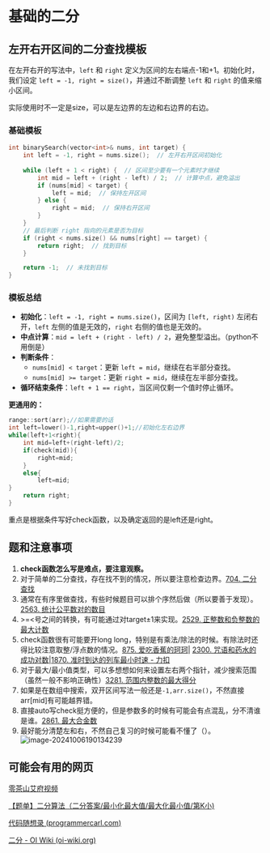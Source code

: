 

# 基础的二分

##  左开右开区间的二分查找模板

在左开右开的写法中，`left` 和 `right` 定义为区间的左右端点-1和+1。初始化时，我们设定 `left = -1, right = size()`，并通过不断调整 `left` 和 `right` 的值来缩小区间。

实际使用时不一定是size，可以是左边界的左边和右边界的右边。

### 基础模板

```cpp
int binarySearch(vector<int>& nums, int target) {
    int left = -1, right = nums.size();  // 左开右开区间初始化
    
    while (left + 1 < right) {  // 区间至少要有一个元素时才继续
        int mid = left + (right - left) / 2;  // 计算中点，避免溢出
        if (nums[mid] < target) {
            left = mid;  // 保持左开区间
        } else {
            right = mid;  // 保持右开区间
        }
    }
    // 最后判断 right 指向的元素是否为目标
    if (right < nums.size() && nums[right] == target) {
        return right;  // 找到目标
    }

    return -1;  // 未找到目标
}
```

### 模板总结
- **初始化**：`left = -1, right = nums.size()`，区间为 `[left, right)` 左闭右开，`left` 左侧的值是无效的，`right` 右侧的值也是无效的。
- **中点计算**：`mid = left + (right - left) / 2`，避免整型溢出。（python不用倒是）
- **判断条件**：
  - `nums[mid] < target`：更新 `left = mid`，继续在右半部分查找。
  - `nums[mid] >= target`：更新 `right = mid`，继续在左半部分查找。
- **循环结束条件**：`left + 1 == right`，当区间仅剩一个值时停止循环。

**更通用的：**

```cpp
range::sort(arr);//如果需要的话
int left=lower()-1,right=upper()+1;//初始化左右边界
while(left+1<right){
    int mid=left+(right-left)/2;
    if(check(mid)){
        right=mid;
    }
    else{
        left=mid;
}
    return right;
}

```

重点是根据条件写好check函数，以及确定返回的是left还是right。

## 题和注意事项

1. **check函数怎么写是难点，要注意观察。**
2. 对于简单的二分查找，存在找不到的情况，所以要注意检查边界。[704. 二分查找 ](https://leetcode.cn/problems/binary-search/description/)
3. 通常在有序里做查找，有些时候题目可以排个序然后做（所以要善于发现）。[2563. 统计公平数对的数目 ](https://leetcode.cn/problems/count-the-number-of-fair-pairs/description/)
4. \>\=\<号之间的转换，有可能通过对target$\pm$1来实现。[2529. 正整数和负整数的最大计数](https://leetcode.cn/problems/maximum-count-of-positive-integer-and-negative-integer/description/)
5. check函数很有可能要开long long，特别是有乘法/除法的时候。有除法时还得比较注意取整/浮点数的情况。[875. 爱吃香蕉的珂珂](https://leetcode.cn/problems/koko-eating-bananas/)| [2300. 咒语和药水的成功对数](https://leetcode.cn/problems/successful-pairs-of-spells-and-potions/description/)|[1870. 准时到达的列车最小时速 - 力扣](https://leetcode.cn/problems/minimum-speed-to-arrive-on-time/)
6. 对于最大/最小值类型，可以多想想如何来设置左右两个指针，减少搜索范围（虽然一般不影响正确性）[3281. 范围内整数的最大得分](https://leetcode.cn/problems/maximize-score-of-numbers-in-ranges/description/)
7. 如果是在数组中搜索，双开区间写法一般还是`-1,arr.size()`，不然直接arr[mid]有可能越界错。
6. 直接auto写check挺方便的，但是参数多的时候有可能会有点混乱，分不清谁是谁。[2861. 最大合金数 ](https://leetcode.cn/problems/maximum-number-of-alloys/)
6. 最好能分清楚左和右，不然自己复习的时候可能看不懂了（）。![image-20241006190134239](C:\Users\Baijy\AppData\Roaming\Typora\typora-user-images\image-20241006190134239.png)

## 可能会有用的网页

[零茶山艾府视频](https://www.bilibili.com/video/BV1AP41137w7/)

[【题单】二分算法（二分答案/最小化最大值/最大化最小值/第K小)](https://leetcode.cn/circle/discuss/SqopEo/)

[代码随想录 (programmercarl.com)](https://www.programmercarl.com/0704.二分查找.html)

[二分 - OI Wiki (oi-wiki.org)](https://oi-wiki.org/basic/binary/)

